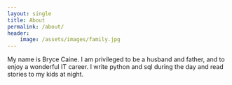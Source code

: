 ```yaml
---
layout: single
title: About
permalink: /about/
header:
    image: /assets/images/family.jpg
---
```


My name is Bryce Caine. I am privileged to be a husband and father, and to enjoy a wonderful IT career. I write python and sql during the day and read stories to my kids at night.
